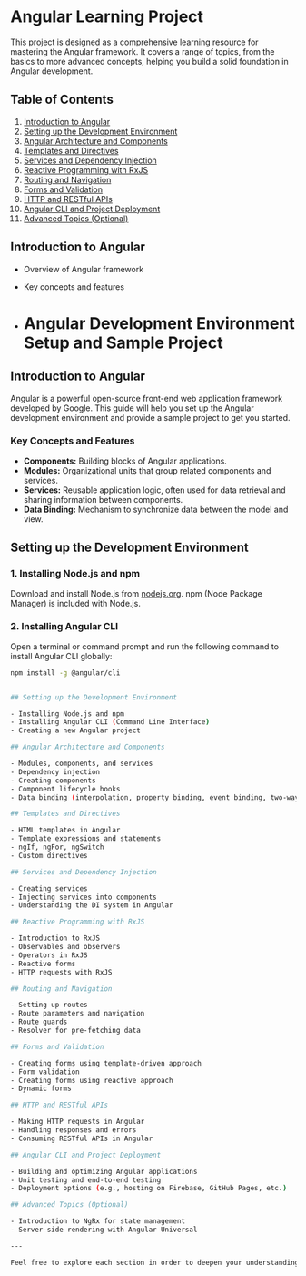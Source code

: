 # Angular Learning Project

This project is designed as a comprehensive learning resource for mastering the Angular framework. It covers a range of topics, from the basics to more advanced concepts, helping you build a solid foundation in Angular development.

## Table of Contents

1. [Introduction to Angular](#introduction-to-angular)
2. [Setting up the Development Environment](#setting-up-the-development-environment)
3. [Angular Architecture and Components](#angular-architecture-and-components)
4. [Templates and Directives](#templates-and-directives)
5. [Services and Dependency Injection](#services-and-dependency-injection)
6. [Reactive Programming with RxJS](#reactive-programming-with-rxjs)
7. [Routing and Navigation](#routing-and-navigation)
8. [Forms and Validation](#forms-and-validation)
9. [HTTP and RESTful APIs](#http-and-restful-apis)
10. [Angular CLI and Project Deployment](#angular-cli-and-project-deployment)
11. [Advanced Topics (Optional)](#advanced-topics-optional)

## Introduction to Angular

- Overview of Angular framework
- Key concepts and features

- # Angular Development Environment Setup and Sample Project

## Introduction to Angular

Angular is a powerful open-source front-end web application framework developed by Google. This guide will help you set up the Angular development environment and provide a sample project to get you started.

### Key Concepts and Features
- **Components:** Building blocks of Angular applications.
- **Modules:** Organizational units that group related components and services.
- **Services:** Reusable application logic, often used for data retrieval and sharing information between components.
- **Data Binding:** Mechanism to synchronize data between the model and view.

## Setting up the Development Environment

### 1. Installing Node.js and npm

Download and install Node.js from [nodejs.org](https://nodejs.org/). npm (Node Package Manager) is included with Node.js.

### 2. Installing Angular CLI

Open a terminal or command prompt and run the following command to install Angular CLI globally:

```bash
npm install -g @angular/cli


## Setting up the Development Environment

- Installing Node.js and npm
- Installing Angular CLI (Command Line Interface)
- Creating a new Angular project

## Angular Architecture and Components

- Modules, components, and services
- Dependency injection
- Creating components
- Component lifecycle hooks
- Data binding (interpolation, property binding, event binding, two-way binding)

## Templates and Directives

- HTML templates in Angular
- Template expressions and statements
- ngIf, ngFor, ngSwitch
- Custom directives

## Services and Dependency Injection

- Creating services
- Injecting services into components
- Understanding the DI system in Angular

## Reactive Programming with RxJS

- Introduction to RxJS
- Observables and observers
- Operators in RxJS
- Reactive forms
- HTTP requests with RxJS

## Routing and Navigation

- Setting up routes
- Route parameters and navigation
- Route guards
- Resolver for pre-fetching data

## Forms and Validation

- Creating forms using template-driven approach
- Form validation
- Creating forms using reactive approach
- Dynamic forms

## HTTP and RESTful APIs

- Making HTTP requests in Angular
- Handling responses and errors
- Consuming RESTful APIs in Angular

## Angular CLI and Project Deployment

- Building and optimizing Angular applications
- Unit testing and end-to-end testing
- Deployment options (e.g., hosting on Firebase, GitHub Pages, etc.)

## Advanced Topics (Optional)

- Introduction to NgRx for state management
- Server-side rendering with Angular Universal

---

Feel free to explore each section in order to deepen your understanding of Angular development. Happy coding!
